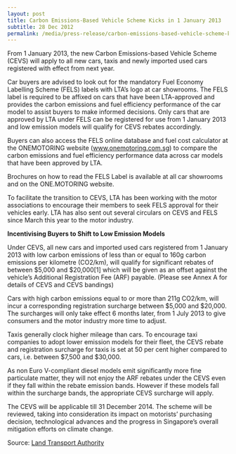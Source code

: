 ```yaml
---
layout: post
title: Carbon Emissions-Based Vehicle Scheme Kicks in 1 January 2013
subtitle: 28 Dec 2012
permalink: /media/press-release/carbon-emissions-based-vehicle-scheme-kicks-in-1-january-2013
---
```


From 1 January 2013, the new Carbon Emissions-based Vehicle Scheme (CEVS) will apply to all new cars, taxis and newly imported used cars registered with effect from next year. 

Car buyers are advised to look out for the mandatory Fuel Economy Labelling Scheme (FELS) labels with LTA’s logo at car showrooms. The FELS label is required to be affixed on cars that have been LTA-approved and provides the carbon emissions and fuel efficiency performance of the car model to assist buyers to make informed decisions. Only cars that are approved by LTA under FELS can be registered for use from 1 January 2013 and low emission models will qualify for CEVS rebates accordingly. 

Buyers can also access the FELS online database and fuel cost calculator at the ONEMOTORING website (www.onemotoring.com.sg) to compare the carbon emissions and fuel efficiency performance data across car models that have been approved by LTA. 

Brochures on how to read the FELS Label is available at all car showrooms and on the ONE.MOTORING website. 

To facilitate the transition to CEVS, LTA has been working with the motor associations to encourage their members to seek FELS approval for their vehicles early. LTA has also sent out several circulars on CEVS and FELS since March this year to the motor industry. 

**Incentivising Buyers to Shift to Low Emission Models**

Under CEVS, all new cars and imported used cars registered from 1 January 2013 with low carbon emissions of less than or equal to 160g carbon emissions per kilometre (CO2/km), will qualify for significant rebates of between $5,000 and $20,000[1] which will be given as an offset against the vehicle’s Additional Registration Fee (ARF) payable. (Please see Annex A for details of CEVS and CEVS bandings) 

Cars with high carbon emissions equal to or more than 211g CO2/km, will incur a corresponding registration surcharge between $5,000 and $20,000. The surcharges will only take effect 6 months later, from 1 July 2013 to give consumers and the motor industry more time to adjust. 

Taxis generally clock higher mileage than cars. To encourage taxi companies to adopt lower emission models for their fleet, the CEVS rebate and registration surcharge for taxis is set at 50 per cent higher compared to cars, i.e. between $7,500 and $30,000. 

As non Euro V-compliant diesel models emit significantly more fine particulate matter, they will not enjoy the ARF rebates under the CEVS even if they fall within the rebate emission bands. However if these models fall within the surcharge bands, the appropriate CEVS surcharge will apply. 

The CEVS will be applicable till 31 December 2014. The scheme will be reviewed, taking into consideration its impact on motorists’ purchasing decision, technological advances and the progress in Singapore’s overall mitigation efforts on climate change. 

Source: [<a href="https://www.lta.gov.sg/content/ltagov/en/newsroom.html?c=2&id=05f62616-f38f-432c-88c6-632019094ec2" target="_blank">Land Transport Authority</a>](https://www.lta.gov.sg/content/ltagov/en/newsroom.html?c=2&id=05f62616-f38f-432c-88c6-632019094ec2)
